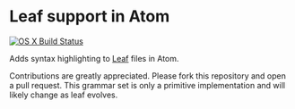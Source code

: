# Leaf support in Atom
[![OS X Build Status](https://travis-ci.org/ButkiewiczP/atom-language-leaf.svg?branch=master)](https://travis-ci.org/ButkiewiczP/atom-language-leaf)

Adds syntax highlighting to [Leaf](http://github.com/vapor/leaf) files in Atom.

Contributions are greatly appreciated. Please fork this repository and open a pull request. This grammar set is only a primitive implementation and will likely change as leaf evolves.
